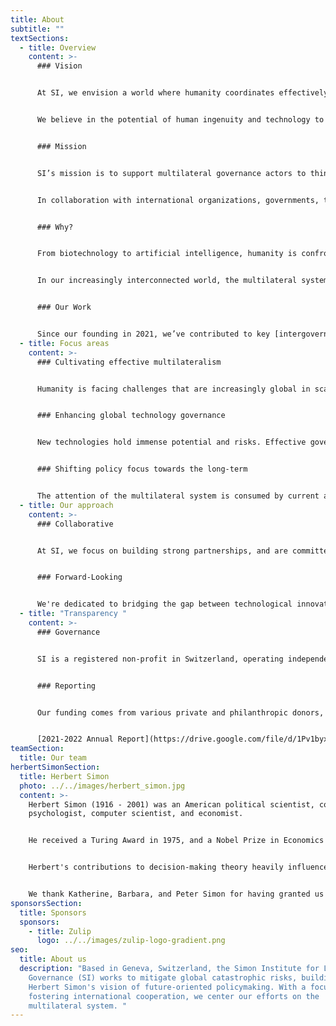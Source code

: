 ```yaml
---
title: About
subtitle: ""
textSections:
  - title: Overview
    content: >-
      ### Vision


      At SI, we envision a world where humanity coordinates effectively so that life can flourish. 


      We believe in the potential of human ingenuity and technology to create a future where life can thrive. But we worry about escalating harms or large-scale disaster if change is not well-governed. By enhancing multilateral coordination, we hope to contribute to long-term survival and well-being.


      ### Mission


      SI’s mission is to support multilateral governance actors to think long-term and develop instruments that reduce global catastrophic risks, improve quality of life, and promote agency for present and future generations. 


      In collaboration with international organizations, governments, think tanks and leading research labs, we translate technical knowledge into actionable policy advice and facilitate decision-making processes with diverse actors, thereby enhancing multilateral governance processes.


      ### Why?


      From biotechnology to artificial intelligence, humanity is confronting opportunities and challenges of an unprecedented scale. The welfare of both present and future generations depends on our ability to safely introduce and harness powerful technologies, while mitigating extreme risks. 


      In our increasingly interconnected world, the multilateral system retains a vital role. Yet, to effectively steer the changes shaping humanity's future, the multilateral system must evolve, becoming more agile, and infused with greater technical expertise.


      ### Our Work


      Since our founding in 2021, we’ve contributed to key [intergovernmental processes](https://simoninstitute.shorthandstories.com/sendai/index.html) for reducing global risks, held numerous [workshops](https://www.simoninstitute.ch/blog/post/workshop-proceedings-future-proofing-the-multilateral-system/) with researchers and policymakers to coordinate multilateral action, and delivered the first [UN report](https://sendaiframework-mtr.undrr.org/publication/thematic-study-existential-risk-and-rapid-technological-change-advancing-risk-informed) on existential risk and rapid technological change. To learn more about our work, you can see [here](https://www.simoninstitute.ch/our-work/).
  - title: Focus areas
    content: >-
      ### Cultivating effective multilateralism 


      Humanity is facing challenges that are increasingly global in scale and can only be effectively addressed by countries working together. As an inclusive platform to coordinate international action, the multilateral system is the best available avenue for pursuing shared solutions. SI works with actors across the multilateral system to find synergies, share information, and build capacity.


      ### Enhancing global technology governance


      New technologies hold immense potential and risks. Effective governance is vital, yet the speed of technological change often outpaces policy adjustments. At SI, we support policymakers by translating the latest science on technological risks and opportunities into concrete advice. By collaborating with policymakers to shape governance structures, we aim to enhance global technology governance to be more responsive, agile, and inclusive.


      ### Shifting policy focus towards the long-term


      The attention of the multilateral system is consumed by current affairs, leading to a frequent neglect of emerging risks, especially those from complex, new technologies. SI endeavors to shift policy mindsets by providing insight into frontier technologies, raising awareness about the importance of long-term thinking, and advocating for policies that consider future generations.
  - title: Our approach
    content: >-
      ### Collaborative


      At SI, we focus on building strong partnerships, and are committed to providing timely and practical support. Our approach has earned us the trust of a diverse range of partners and established our reputation as skilled conveners, fostering many productive collaborations across tech, policy, and academia. As an independent non-profit, we can focus on lasting, impartial impact.


      ### Forward-Looking


      We're dedicated to bridging the gap between technological innovation and policy-making, with a longstanding focus on technological change and global catastrophic risks predating the Covid-19 pandemic and the emergence of large language models like ChatGPT. Our focus is strengthened by access to a broad pool of expertise and privileged connections within both the multilateral system and the frontier research community, making us a unique actor in Geneva.
  - title: "Transparency "
    content: >-
      ### Governance


      SI is a registered non-profit in Switzerland, operating independently and without affiliation to any political parties. You can view our board of trustees and governance structure [here](https://docs.google.com/document/d/1SCrxwdxmAzuzyGqBooBMD9zvRlUsxI1dnaK2rAPb9uw/edit?usp=sharing). 


      ### Reporting


      Our funding comes from various private and philanthropic donors, all of whom respect our independence in resource allocation. You can refer to our annual reports for further information about our activities and funding sources.


      [2021-2022 Annual Report](https://drive.google.com/file/d/1Pv1byxONMpHLzgBfuAPN5yztMDc1Jazc/view?usp=sharing) and [Financial Report](https://drive.google.com/file/d/1Rfv7nb0wKxtceld9sd2DsXgKHj-zKblG/view?usp=sharing)
teamSection:
  title: Our team
herbertSimonSection:
  title: Herbert Simon
  photo: ../../images/herbert_simon.jpg
  content: >-
    Herbert Simon (1916 - 2001) was an American political scientist, cognitive
    psychologist, computer scientist, and economist. 


    He received a Turing Award in 1975, and a Nobel Prize in Economics in 1978, and is best known for formalizing the concept of bounded rationality – the idea that rational decision-making is limited by uncertainty and available computational power. 


    Herbert's contributions to decision-making theory heavily influenced our early research, while his insights into technological development and organizational behavior continue to be of relevance to our work today. We draw particular inspiration from his belief that we should not occupy ourselves with merely predicting the future, but rather work to create the future we want. 


    We thank Katherine, Barbara, and Peter Simon for having granted us the honor of naming the Institute for Longterm Governance after their father.
sponsorsSection:
  title: Sponsors
  sponsors:
    - title: Zulip
      logo: ../../images/zulip-logo-gradient.png
seo:
  title: About us
  description: "Based in Geneva, Switzerland, the Simon Institute for Longterm
    Governance (SI) works to mitigate global catastrophic risks, building on
    Herbert Simon's vision of future-oriented policymaking. With a focus on
    fostering international cooperation, we center our efforts on the
    multilateral system. "
---
```

